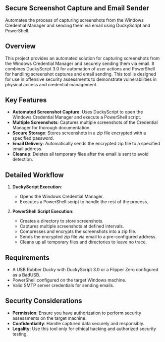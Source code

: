 ## Secure Screenshot Capture and Email Sender

Automates the process of capturing screenshots from the Windows Credential Manager and sending them via email using DuckyScript and PowerShell.

## Overview

This project provides an automated solution for capturing screenshots from the Windows Credential Manager and securely sending them via email. It combines DuckyScript 3.0 for automation of user actions and PowerShell for handling screenshot captures and email sending. This tool is designed for use in offensive security assessments to demonstrate vulnerabilities in physical access and credential management.

## Key Features

- **Automated Screenshot Capture**: Uses DuckyScript to open the Windows Credential Manager and execute a PowerShell script.
- **Multiple Screenshots**: Captures multiple screenshots of the Credential Manager for thorough documentation.
- **Secure Storage**: Stores screenshots in a zip file encrypted with a specified password.
- **Email Delivery**: Automatically sends the encrypted zip file to a specified email address.
- **Cleanup**: Deletes all temporary files after the email is sent to avoid detection.

## Detailed Workflow

1. **DuckyScript Execution**:
   - Opens the Windows Credential Manager.
   - Executes a PowerShell script to handle the rest of the process.

2. **PowerShell Script Execution**:
   - Creates a directory to store screenshots.
   - Captures multiple screenshots at defined intervals.
   - Compresses and encrypts the screenshots into a zip file.
   - Sends the encrypted zip file via email to a pre-configured address.
   - Cleans up all temporary files and directories to leave no trace.

## Requirements

- A USB Rubber Ducky with DuckyScript 3.0 or a Flipper Zero configured as a BadUSB.
- PowerShell configured on the target Windows machine.
- Valid SMTP server credentials for sending emails.

## Security Considerations

- **Permission**: Ensure you have authorization to perform security assessments on the target machine.
- **Confidentiality**: Handle captured data securely and responsibly.
- **Legality**: Use this tool only for ethical hacking and authorized security testing.
